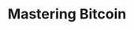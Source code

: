 ---
layout: books
title: Mastering Bitcoin
subtitle: 
essential: 
categories: ['technical']
authors: ['Andreas Antonopoulos']
authors_twitter: ['https://twitter.com/aantonop']
excerpt: .
resource_url: 
amazon_url: https://www.amazon.com/dp/1449374042
wikipedia_url: 
free_url: 
---